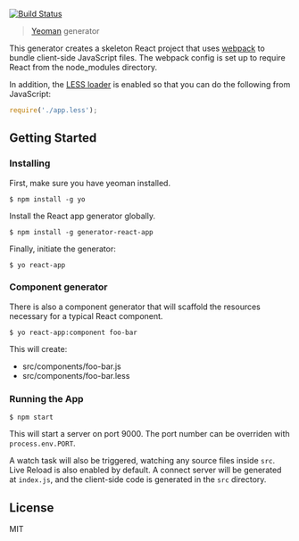 [![Build Status](https://travis-ci.org/mjohnston/generator-react-app.svg?branch=master)](https://travis-ci.org/mjohnston/generator-react-app)

> [Yeoman](http://yeoman.io) generator

This generator creates a skeleton React project that uses [webpack](https://github.com/webpack/webpack "webpack") to bundle client-side JavaScript files. The webpack config is set up to require React from the node_modules directory.

In addition, the [LESS loader](https://github.com/webpack/less-loader "LESS loader") is enabled so that you can do the following from JavaScript:

```javascript
require('./app.less');
```

## Getting Started

### Installing

First, make sure you have yeoman installed.

```
$ npm install -g yo
```

Install the React app generator globally.

```
$ npm install -g generator-react-app
```

Finally, initiate the generator:

```
$ yo react-app
```

### Component generator

There is also a component generator that will scaffold the resources necessary for a typical React component.

```
$ yo react-app:component foo-bar
```

This will create:

* src/components/foo-bar.js
* src/components/foo-bar.less

### Running the App

```
$ npm start
```

This will start a server on port 9000. The port number can be overriden
with `process.env.PORT`.

A watch task will also be triggered, watching any source files inside `src`. Live Reload is also enabled by default. A connect server will be generated at `index.js`, and the client-side code is generated in the `src` directory.

## License

MIT
